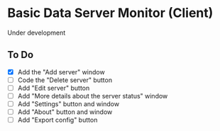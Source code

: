 # Basic Data Server Monitor (Client)

Under development

## To Do

- [x] Add the "Add server" window
- [ ] Code the "Delete server" button
- [ ] Add "Edit server" button
- [ ] Add "More details about the server status" window
- [ ] Add "Settings" button and window
- [ ] Add "About" button and window
- [ ] Add "Export config" button